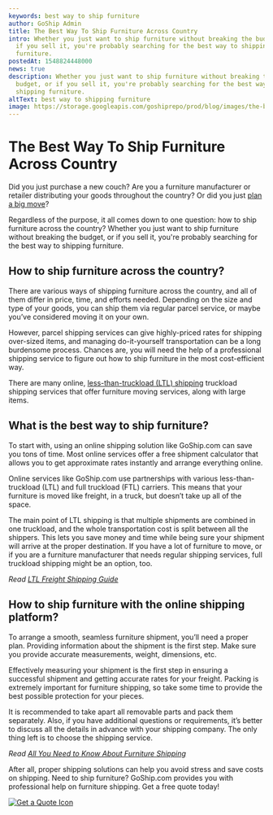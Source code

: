 ```yaml
---
keywords: best way to ship furniture
author: GoShip Admin
title: The Best Way To Ship Furniture Across Country
intro: Whether you just want to ship furniture without breaking the budget, or
  if you sell it, you're probably searching for the best way to shipping
  furniture.
postedAt: 1548824448000
news: true
description: Whether you just want to ship furniture without breaking the
  budget, or if you sell it, you're probably searching for the best way to
  shipping furniture.
altText: best way to shipping furniture
image: https://storage.googleapis.com/goshiprepo/prod/blog/images/the-best-way-to-ship-furniture.jpg
---
```

# The Best Way To Ship Furniture Across Country

Did you just purchase a new couch? Are you a furniture manufacturer or retailer distributing your goods throughout the country? Or did you just [plan a big move](https://www.goship.com/blog/tips-and-tricks-to-successfully-move-cross-country/)? 

Regardless of the purpose, it all comes down to one question: how to ship furniture across the country? Whether you just want to ship furniture without breaking the budget, or if you sell it, you're probably searching for the best way to shipping furniture.

## **How to ship furniture across the country?**

There are various ways of shipping furniture across the country, and all of them differ in price, time, and efforts needed. Depending on the size and type of your goods, you can ship them via regular parcel service, or maybe you’ve considered moving it on your own. 

However, parcel shipping services can give highly-priced rates for shipping over-sized items, and managing do-it-yourself transportation can be a long burdensome process. Chances are, you will need the help of a professional shipping service to figure out how to ship furniture in the most cost-efficient way. 

There are many online, [less-than-truckload (LTL) shipping](http://www.goship.com/blog/ltl-freight-shipping-guide/) truckload shipping services that offer furniture moving services, along with large items.

## **What is the best way to ship furniture?**

To start with, using an online shipping solution like GoShip.com can save you tons of time. Most online services offer a free shipment calculator that allows you to get approximate rates instantly and arrange everything online.

Online services like GoShip.com use partnerships with various less-than-truckload (LTL) and full truckload (FTL) carriers. This means that your furniture is moved like freight, in a truck, but doesn’t take up all of the space. 

The main point of LTL shipping is that multiple shipments are combined in one truckload, and the whole transportation cost is split between all the shippers. This lets you save money and time while being sure your shipment will arrive at the proper destination. If you have a lot of furniture to move, or if you are a furniture manufacturer that needs regular shipping services, full truckload shipping might be an option, too.

*Read* *[LTL Freight Shipping Guide](http://www.goship.com/blog/ltl-freight-shipping-guide/)*

## **How to ship furniture with the online shipping platform?**

To arrange a smooth, seamless furniture shipment, you’ll need a proper plan. Providing information about the shipment is the first step. Make sure you provide accurate measurements, weight, dimensions, etc. 

Effectively measuring your shipment is the first step in ensuring a successful shipment and getting accurate rates for your freight. Packing is extremely important for furniture shipping, so take some time to provide the best possible protection for your pieces. 

It is recommended to take apart all removable parts and pack them separately. Also, if you have additional questions or requirements, it’s better to discuss all the details in advance with your shipping company. The only thing left is to choose the shipping service.

*Read* *[All You Need to Know About Furniture Shipping](http://www.goship.com/blog/shipping-furniture/)*

After all, proper shipping solutions can help you avoid stress and save costs on shipping. Need to ship furniture? GoShip.com provides you with professional help on furniture shipping. Get a free quote today!

[![Get a Quote Icon](https://www.goship.com/wp-content/uploads/2021/02/1ace89b4-fe28-40ff-a2a7-4cddc60fc9ec.png)](https://www.goship.com/)